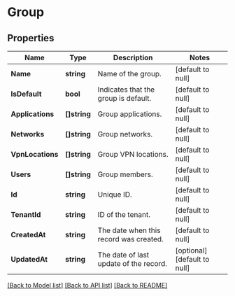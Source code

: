 # Group

## Properties
Name | Type | Description | Notes
------------ | ------------- | ------------- | -------------
**Name** | **string** | Name of the group. | [default to null]
**IsDefault** | **bool** | Indicates that the group is default. | [default to null]
**Applications** | **[]string** | Group applications. | [default to null]
**Networks** | **[]string** | Group networks. | [default to null]
**VpnLocations** | **[]string** | Group VPN locations. | [default to null]
**Users** | **[]string** | Group members. | [default to null]
**Id** | **string** | Unique ID. | [default to null]
**TenantId** | **string** | ID of the tenant. | [default to null]
**CreatedAt** | **string** | The date when this record was created. | [default to null]
**UpdatedAt** | **string** | The date of last update of the record. | [optional] [default to null]

[[Back to Model list]](../README.md#documentation-for-models) [[Back to API list]](../README.md#documentation-for-api-endpoints) [[Back to README]](../README.md)

